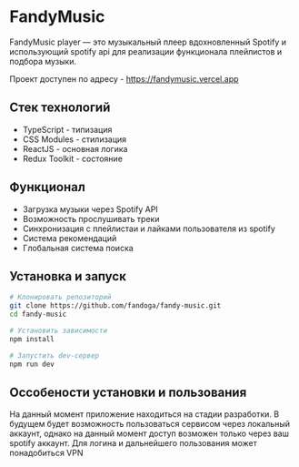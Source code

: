 # FandyMusic

FandyMusic player — это музыкальный плеер вдохновленный Spotify и использующий spotify api для реализации функционала плейлистов и подбора музыки.

Проект доступен по адресу - https://fandymusic.vercel.app

## Стек технологий
 
- TypeScript - типизация   
- CSS Modules - стилизация  
- ReactJS - основная логика
- Redux Toolkit - состояние

## Функционал

- Загрузка музыки через Spotify API 
- Возможность прослушивать треки
- Синхронизация с плейлистаи и лайками пользователя из spotify
- Система рекомендаций   
- Глобальная система поиска   

## Установка и запуск

```bash
# Клонировать репозиторий
git clone https://github.com/fandoga/fandy-music.git
cd fandy-music

# Установить зависимости
npm install

# Запустить dev-сервер
npm run dev
```

## Оссобености установки и пользования

 На данный момент приложение находиться на стадии разработки.
 В будущем будет возможность пользоваться сервисом через локальный аккаунт, однако на данный момент
 доступ возможен только через ваш spotify аккаунт.
 Для логина и дальнейшего пользования может понадобиться VPN



